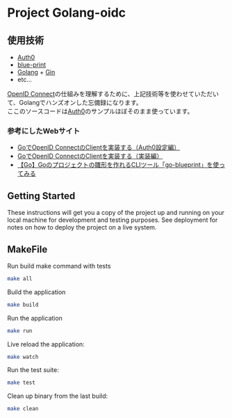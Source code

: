 # Project Golang-oidc

## 使用技術

- [Auth0](https://auth0.com)
- [blue-print](https://github.com/Melkeydev/go-blueprint)
- [Golang](https://go.dev/) + [Gin](https://github.com/gin-gonic/gin)
- etc...

[OpenID Connect](https://financial.ctc-g.co.jp/itinfo/2402-oidc)の仕組みを理解するために、上記技術等を使わせていただいて、Golangでハンズオンした忘備録になります。  
ここのソースコードは[Auth0](https://auth0.com)のサンプルほぼそのまま使っています。

### 参考にしたWebサイト

- [GoでOpenID ConnectのClientを実装する（Auth0設定編）](https://times.hrbrain.co.jp/entry/go-openid-connect-auth0-setting)
- [GoでOpenID ConnectのClientを実装する（実装編）](https://times.hrbrain.co.jp/entry/go-openid-connect-implement)
- [【Go】Goのプロジェクトの雛形を作れるCLIツール「go-blueprint」を使ってみる](https://qiita.com/_ken_/items/316d682b43d61cc5e34b)


## Getting Started

These instructions will get you a copy of the project up and running on your local machine for development and testing purposes. See deployment for notes on how to deploy the project on a live system.

## MakeFile

Run build make command with tests
```bash
make all
```

Build the application
```bash
make build
```

Run the application
```bash
make run
```

Live reload the application:
```bash
make watch
```

Run the test suite:
```bash
make test
```

Clean up binary from the last build:
```bash
make clean
```
